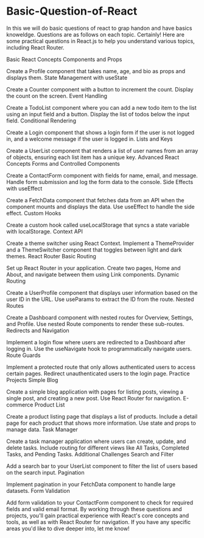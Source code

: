 # Basic-Question-of-React
In this we will do basic questions of react to grap handon and have basics knoweldge.
Questions are as follows on each topic.
Certainly! Here are some practical questions in React.js to help you understand various topics, including React Router.

Basic React Concepts
Components and Props

Create a Profile component that takes name, age, and bio as props and displays them.
State Management with useState

Create a Counter component with a button to increment the count. Display the count on the screen.
Event Handling

Create a TodoList component where you can add a new todo item to the list using an input field and a button. Display the list of todos below the input field.
Conditional Rendering

Create a Login component that shows a login form if the user is not logged in, and a welcome message if the user is logged in.
Lists and Keys

Create a UserList component that renders a list of user names from an array of objects, ensuring each list item has a unique key.
Advanced React Concepts
Forms and Controlled Components

Create a ContactForm component with fields for name, email, and message. Handle form submission and log the form data to the console.
Side Effects with useEffect

Create a FetchData component that fetches data from an API when the component mounts and displays the data. Use useEffect to handle the side effect.
Custom Hooks

Create a custom hook called useLocalStorage that syncs a state variable with localStorage.
Context API

Create a theme switcher using React Context. Implement a ThemeProvider and a ThemeSwitcher component that toggles between light and dark themes.
React Router
Basic Routing

Set up React Router in your application. Create two pages, Home and About, and navigate between them using Link components.
Dynamic Routing

Create a UserProfile component that displays user information based on the user ID in the URL. Use useParams to extract the ID from the route.
Nested Routes

Create a Dashboard component with nested routes for Overview, Settings, and Profile. Use nested Route components to render these sub-routes.
Redirects and Navigation

Implement a login flow where users are redirected to a Dashboard after logging in. Use the useNavigate hook to programmatically navigate users.
Route Guards

Implement a protected route that only allows authenticated users to access certain pages. Redirect unauthenticated users to the login page.
Practice Projects
Simple Blog

Create a simple blog application with pages for listing posts, viewing a single post, and creating a new post. Use React Router for navigation.
E-commerce Product List

Create a product listing page that displays a list of products. Include a detail page for each product that shows more information. Use state and props to manage data.
Task Manager

Create a task manager application where users can create, update, and delete tasks. Include routing for different views like All Tasks, Completed Tasks, and Pending Tasks.
Additional Challenges
Search and Filter

Add a search bar to your UserList component to filter the list of users based on the search input.
Pagination

Implement pagination in your FetchData component to handle large datasets.
Form Validation

Add form validation to your ContactForm component to check for required fields and valid email format.
By working through these questions and projects, you'll gain practical experience with React's core concepts and tools, as well as with React Router for navigation. If you have any specific areas you'd like to dive deeper into, let me know!
